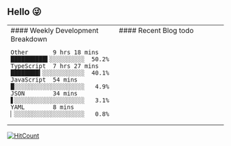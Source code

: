 ## Hello 😜
<table>
<tr>
<td valign="top" width="50%">
#### Weekly Development Breakdown  

```text
Other       9 hrs 18 mins  ██████████▌░░░░░░░░░░  50.2%
TypeScript  7 hrs 27 mins  ████████▍░░░░░░░░░░░░  40.1%
JavaScript  54 mins        █░░░░░░░░░░░░░░░░░░░░   4.9%
JSON        34 mins        ▋░░░░░░░░░░░░░░░░░░░░   3.1%
YAML        8 mins         ▏░░░░░░░░░░░░░░░░░░░░   0.8%
```

</td>
<td valign="top" width="50%">
#### Recent Blog  
todo
</td>
</tr>
</table>


[![HitCount](http://hits.dwyl.com/grewer@grewercn/Grew'er.svg)](http://hits.dwyl.com/grewer@grewercn/Grew'er)
